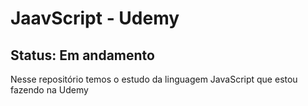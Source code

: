 # JaavScript - Udemy
## Status: Em andamento

Nesse repositório temos o estudo da linguagem JavaScript que estou fazendo na Udemy
